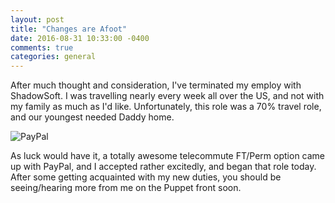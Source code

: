 ```yaml
---
layout: post
title: "Changes are Afoot"
date: 2016-08-31 10:33:00 -0400
comments: true
categories: general
---
```


After much thought and consideration, I've terminated my employ with ShadowSoft. I was travelling nearly every week all over the US, and not with my family as much as I'd like. Unfortunately, this role was a 70% travel role, and our youngest needed Daddy home.

![PayPal](http://cvquesty.github.io/images/paypal.png)

As luck would have it, a totally awesome telecommute FT/Perm option came up with PayPal, and I accepted rather excitedly, and began that role today.  After some getting acquainted with my new duties, you should be seeing/hearing more from me on the Puppet front soon.

